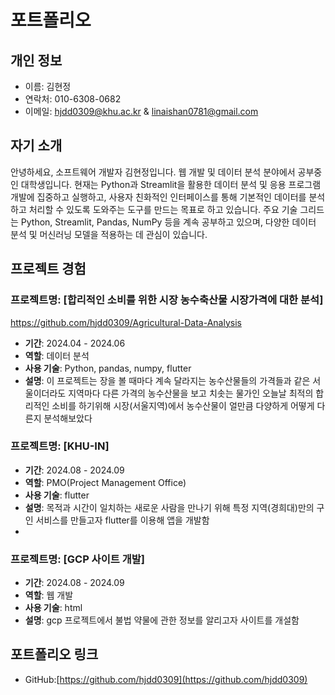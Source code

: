 # 포트폴리오

## 개인 정보
- 이름: 김현정
- 연락처: 010-6308-0682
- 이메일: hjdd0309@khu.ac.kr & linaishan0781@gmail.com
## 자기 소개
안녕하세요, 소프트웨어 개발자 김현정입니다. 웹 개발 및 데이터 분석 분야에서 공부중인 대학생입니다.
현재는 Python과 Streamlit을 활용한 데이터 분석 및 응용 프로그램 개발에 집중하고 실행하고, 사용자 친화적인 인터페이스를 통해 기본적인 데이터를 분석하고 처리할 수 있도록 도와주는 도구를 만드는 목표로 하고 있습니다.
주요 기술 그리드는 Python, Streamlit, Pandas, NumPy 등을 계속 공부하고 있으며, 다양한 데이터 분석 및 머신러닝 모델을 적용하는 데 관심이 있습니다. 

## 프로젝트 경험
### 프로젝트명: [합리적인 소비를 위한 시장 농수축산물 시장가격에 대한 분석]
https://github.com/hjdd0309/Agricultural-Data-Analysis
- **기간**: 2024.04 - 2024.06
- **역할**: 데이터 분석
- **사용 기술**: Python, pandas, numpy, flutter
- **설명**: 이 프로젝트는 장을 볼 때마다 계속 달라지는 농수산물들의 가격들과 같은 서울이더라도 지역마다 다른 가격의 농수산물을 보고 치솟는 물가인 오늘날
최적의 합리적인 소비를 하기위해 시장(서울지역)에서 농수산물이 얼만큼 다양하게 어떻게 다른지 분석해보았다

### 프로젝트명: [KHU-IN]
- **기간**: 2024.08 - 2024.09
- **역할**: PMO(Project Management Office)
- **사용 기술**: flutter
- **설명**: 목적과 시간이 일치하는 새로운 사람을 만나기 위해 특정 지역(경희대)만의 구인 서비스를 만들고자 flutter를 이용해 앱을 개발함
- 
### 프로젝트명: [GCP 사이트 개발]
- **기간**: 2024.08 - 2024.09
- **역할**: 웹 개발
- **사용 기술**: html
- **설명**: gcp 프로젝트에서 불법 약물에 관한 정보를 알리고자 사이트를 개설함

## 포트폴리오 링크
- GitHub:[https://github.com/hjdd0309](https://github.com/hjdd0309)
